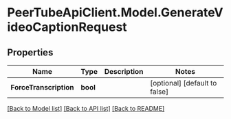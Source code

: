 # PeerTubeApiClient.Model.GenerateVideoCaptionRequest

## Properties

Name | Type | Description | Notes
------------ | ------------- | ------------- | -------------
**ForceTranscription** | **bool** |  | [optional] [default to false]

[[Back to Model list]](../README.md#documentation-for-models) [[Back to API list]](../README.md#documentation-for-api-endpoints) [[Back to README]](../README.md)


